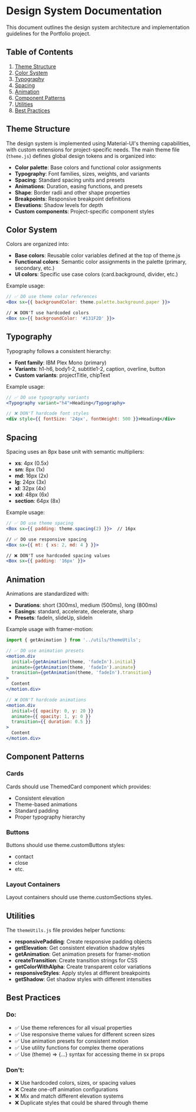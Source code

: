 # Design System Documentation

This document outlines the design system architecture and implementation guidelines for the Portfolio project.

## Table of Contents

1. [Theme Structure](#theme-structure)
2. [Color System](#color-system)
3. [Typography](#typography)
4. [Spacing](#spacing)
5. [Animation](#animation)
6. [Component Patterns](#component-patterns)
7. [Utilities](#utilities)
8. [Best Practices](#best-practices)

## Theme Structure

The design system is implemented using Material-UI's theming capabilities, with custom extensions for project-specific needs. The main theme file (`theme.js`) defines global design tokens and is organized into:

- **Color palette**: Base colors and functional color assignments
- **Typography**: Font families, sizes, weights, and variants
- **Spacing**: Standard spacing units and presets
- **Animations**: Duration, easing functions, and presets
- **Shape**: Border radii and other shape properties
- **Breakpoints**: Responsive breakpoint definitions
- **Elevations**: Shadow levels for depth
- **Custom components**: Project-specific component styles

## Color System

Colors are organized into:

- **Base colors**: Reusable color variables defined at the top of theme.js
- **Functional colors**: Semantic color assignments in the palette (primary, secondary, etc.)
- **UI colors**: Specific use case colors (card.background, divider, etc.)

Example usage:
```jsx
// ✅ DO use theme color references
<Box sx={{ backgroundColor: theme.palette.background.paper }}>

// ❌ DON'T use hardcoded colors
<Box sx={{ backgroundColor: '#131F2D' }}>
```

## Typography

Typography follows a consistent hierarchy:

- **Font family**: IBM Plex Mono (primary)
- **Variants**: h1-h6, body1-2, subtitle1-2, caption, overline, button
- **Custom variants**: projectTitle, chipText

Example usage:
```jsx
// ✅ DO use typography variants
<Typography variant="h4">Heading</Typography>

// ❌ DON'T hardcode font styles
<div style={{ fontSize: '24px', fontWeight: 500 }}>Heading</div>
```

## Spacing

Spacing uses an 8px base unit with semantic multipliers:

- **xs**: 4px (0.5x)
- **sm**: 8px (1x)
- **md**: 16px (2x)
- **lg**: 24px (3x)
- **xl**: 32px (4x)
- **xxl**: 48px (6x)
- **section**: 64px (8x)

Example usage:
```jsx
// ✅ DO use theme spacing
<Box sx={{ padding: theme.spacing(2) }}>  // 16px

// ✅ DO use responsive spacing
<Box sx={{ mt: { xs: 2, md: 4 } }}>

// ❌ DON'T use hardcoded spacing values
<Box sx={{ padding: '16px' }}>
```

## Animation

Animations are standardized with:

- **Durations**: short (300ms), medium (500ms), long (800ms)
- **Easings**: standard, accelerate, decelerate, sharp
- **Presets**: fadeIn, slideUp, slideIn

Example usage with framer-motion:
```jsx
import { getAnimation } from '../utils/themeUtils';

// ✅ DO use animation presets
<motion.div
  initial={getAnimation(theme, 'fadeIn').initial}
  animate={getAnimation(theme, 'fadeIn').animate}
  transition={getAnimation(theme, 'fadeIn').transition}
>
  Content
</motion.div>

// ❌ DON'T hardcode animations
<motion.div 
  initial={{ opacity: 0, y: 20 }} 
  animate={{ opacity: 1, y: 0 }}
  transition={{ duration: 0.5 }}
>
  Content
</motion.div>
```

## Component Patterns

### Cards
Cards should use ThemedCard component which provides:
- Consistent elevation
- Theme-based animations
- Standard padding
- Proper typography hierarchy

### Buttons
Buttons should use theme.customButtons styles:
- contact
- close
- etc.

### Layout Containers
Layout containers should use theme.customSections styles.

## Utilities

The `themeUtils.js` file provides helper functions:

- **responsivePadding**: Create responsive padding objects
- **getElevation**: Get consistent elevation shadow styles
- **getAnimation**: Get animation presets for framer-motion
- **createTransition**: Create transition strings for CSS
- **getColorWithAlpha**: Create transparent color variations
- **responsiveStyles**: Apply styles at different breakpoints
- **getShadow**: Get shadow styles with different intensities

## Best Practices

### Do:
- ✅ Use theme references for all visual properties
- ✅ Use responsive theme values for different screen sizes
- ✅ Use animation presets for consistent motion
- ✅ Use utility functions for complex theme operations
- ✅ Use (theme) => {...} syntax for accessing theme in sx props

### Don't:
- ❌ Use hardcoded colors, sizes, or spacing values
- ❌ Create one-off animation configurations
- ❌ Mix and match different elevation systems
- ❌ Duplicate styles that could be shared through theme

